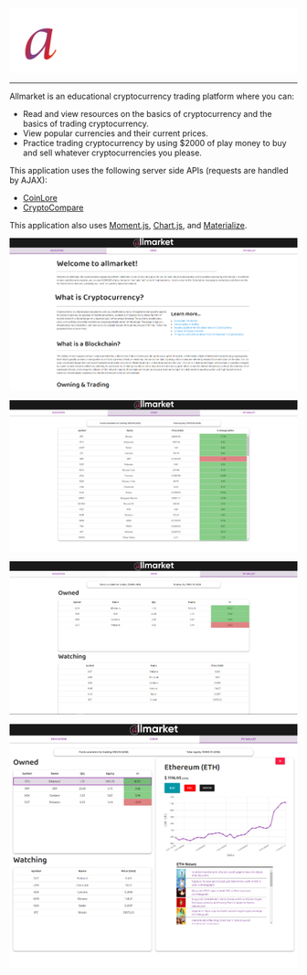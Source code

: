 ![logo](./images/logoall.svg)
<hr>
Allmarket is an educational cryptocurrency trading platform where you can:

 - Read and view resources on the basics of cryptocurrency and the basics of trading cryptocurrency.
 - View popular currencies and their current prices.
 - Practice trading cryptocurrency by using $2000 of play money to buy and sell whatever cryptocurrencies you please.

 This application uses the following server side APIs (requests are handled by AJAX):
 - [CoinLore](https://www.coinlore.com/cryptocurrency-data-api)
 - [CryptoCompare](https://min-api.cryptocompare.com/)

 This application also uses [Moment.js](https://momentjs.com/), [Chart.js](https://www.chartjs.org/), and [Materialize](https://materializecss.com/).

 ![screengrab1](images/allmarket-screengrab-01.PNG)
 
 ![screengrab2](images/allmarket-screengrab-02.PNG)

 ![screengrab3](images/allmarket-screengrab-03.PNG)
 
 ![screengrab4](images/allmarket-screengrab-04.PNG)
